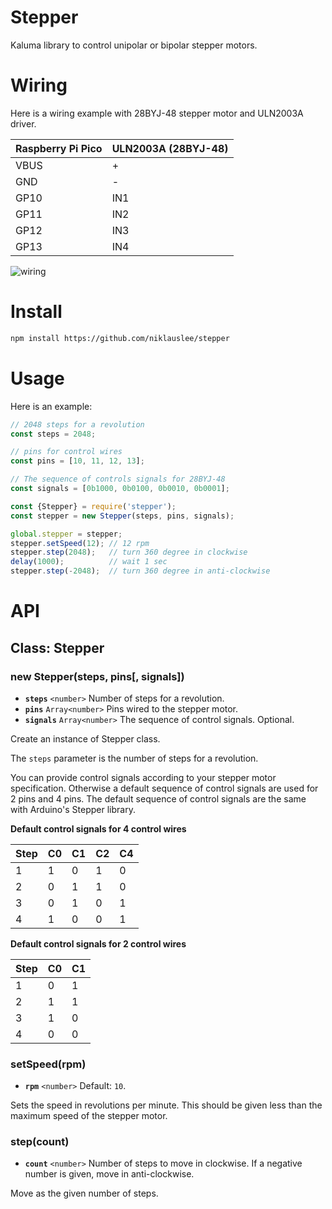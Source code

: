 # Stepper

Kaluma library to control unipolar or bipolar stepper motors.

# Wiring

Here is a wiring example with 28BYJ-48 stepper motor and ULN2003A driver.

| Raspberry Pi Pico | ULN2003A (28BYJ-48) |
| ----------------- | ------------------- |
| VBUS              | +                   |
| GND               | -                   |
| GP10              | IN1                 |
| GP11              | IN2                 |
| GP12              | IN3                 |
| GP13              | IN4                 |

![wiring](https://github.com/niklauslee/stepper/blob/main/images/wiring.png?raw=true)

# Install

```sh
npm install https://github.com/niklauslee/stepper
```

# Usage

Here is an example:

```js
// 2048 steps for a revolution
const steps = 2048;

// pins for control wires
const pins = [10, 11, 12, 13];

// The sequence of controls signals for 28BYJ-48
const signals = [0b1000, 0b0100, 0b0010, 0b0001];

const {Stepper} = require('stepper');
const stepper = new Stepper(steps, pins, signals);

global.stepper = stepper;
stepper.setSpeed(12); // 12 rpm
stepper.step(2048);   // turn 360 degree in clockwise
delay(1000);          // wait 1 sec
stepper.step(-2048);  // turn 360 degree in anti-clockwise
```

# API

## Class: Stepper

### new Stepper(steps, pins[, signals])

- **`steps`** `<number>` Number of steps for a revolution.
- **`pins`** `Array<number>` Pins wired to the stepper motor.
- **`signals`** `Array<number>` The sequence of control signals. Optional.

Create an instance of Stepper class.

The `steps` parameter is the number of steps for a revolution.

You can provide control signals according to your stepper motor specification. Otherwise a default sequence of control signals are used for 2 pins and 4 pins. The default sequence of control signals are the same with Arduino's Stepper library.

__Default control signals for 4 control wires__

| Step | C0 | C1 | C2 | C4 |
| ---- | -- | -- | -- | -- |
| 1    | 1  | 0  | 1  | 0  |
| 2    | 0  | 1  | 1  | 0  |
| 3    | 0  | 1  | 0  | 1  |
| 4    | 1  | 0  | 0  | 1  |

__Default control signals for 2 control wires__

| Step | C0 | C1 |
| ---- | -- | -- |
| 1    | 0  | 1  |
| 2    | 1  | 1  |
| 3    | 1  | 0  |
| 4    | 0  | 0  |

### setSpeed(rpm)

- **`rpm`** `<number>` Default: `10`.

Sets the speed in revolutions per minute. This should be given less than the maximum speed of the stepper motor.

### step(count)

- **`count`** `<number>` Number of steps to move in clockwise. If a negative number is given, move in anti-clockwise.

Move as the given number of steps.
